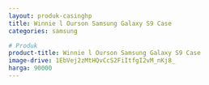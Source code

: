 ```yaml
---
layout: produk-casinghp
title: Winnie l Ourson Samsung Galaxy S9 Case
categories: samsung

# Produk
product-title: Winnie l Ourson Samsung Galaxy S9 Case
image-drive: 1EbVej2zMtHQvCcS2FiItfgI2vM_nKj8_
harga: 90000
---
```

